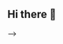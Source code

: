 ## Hi there 👋

<!--
**MahaVethamoorthy/MahaVethamoorthy** is a ✨ _special_ ✨ repository because its `README.md` (this file) appears on your GitHub profile.

Here are some ideas to get you started:

## 🌐 Socials:
[![LinkedIn](https://img.shields.io/badge/LinkedIn-%230077B5.svg?logo=linkedin&logoColor=white)](https://www.linkedin.com/in/mahalakshmi-vethamoorthy/) 
# 📊 GitHub Stats:
![](https://github-readme-stats.vercel.app/api?username=MahaVethamoorthy&theme=dark&hide_border=false&include_all_commits=false&count_private=false)<br/>
![](https://github-readme-streak-stats.herokuapp.com/?user=MahaVethamoorthy&theme=dark&hide_border=false)<br/>
![](https://github-readme-stats.vercel.app/api/top-langs/?username=MahaVethamoorthy&theme=dark&hide_border=false&include_all_commits=false&count_private=false&layout=compact)

<!-- Proudly created with GPRM ( https://gprm.itsvg.in ) -->
-->
